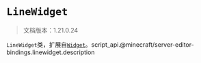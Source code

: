 # `LineWidget`

> 文档版本：1.21.0.24

`LineWidget`类，扩展自[`Widget`](./widget.md)。script_api.@minecraft/server-editor-bindings.linewidget.description
